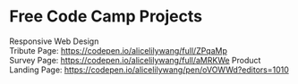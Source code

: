 # Free Code Camp Projects

Responsive Web Design <br>
    Tribute Page: https://codepen.io/alicelilywang/full/ZPqaMp <br>
    Survey Page: https://codepen.io/alicelilywang/full/aMRKWe
    Product Landing Page: https://codepen.io/alicelilywang/pen/oVOWWd?editors=1010
